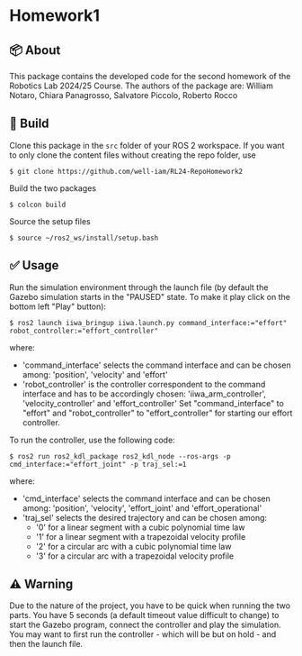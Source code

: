 # Homework1

## :package: About

This package contains the developed code for the second homework of the Robotics Lab 2024/25 Course. The authors of the package are:
William Notaro, Chiara Panagrosso, Salvatore Piccolo, Roberto Rocco

## :hammer: Build
Clone this package in the `src` folder of your ROS 2 workspace.  If you want to only clone the content files without creating the repo folder, use
```
$ git clone https://github.com/well-iam/RL24-RepoHomework2
```
Build the two packages
```
$ colcon build
```
Source the setup files
```
$ source ~/ros2_ws/install/setup.bash
```

## :white_check_mark: Usage
Run the simulation environment through the launch file (by default the Gazebo simulation starts in the "PAUSED" state. To make it play click on the bottom left "Play" button):
```
$ ros2 launch iiwa_bringup iiwa.launch.py command_interface:="effort" robot_controller:="effort_controller"
```
where:
- 'command_interface' selects the command interface and can be chosen among: 'position', 'velocity' and 'effort'
- 'robot_controller' is the controller correspondent to the command interface and has to be accordingly chosen: 'iiwa_arm_controller', 'velocity_controller' and 'effort_controller'
Set "command_interface" to "effort" and "robot_controller" to "effort_controller" for starting our effort controller. 

To run the controller, use the following code:
```
$ ros2 run ros2_kdl_package ros2_kdl_node --ros-args -p cmd_interface:="effort_joint" -p traj_sel:=1
```
where:
- 'cmd_interface' selects the command interface and can be chosen among: 'position', 'velocity', 'effort_joint' and 'effort_operational'
- 'traj_sel' selects the desired trajectory and can be chosen among:
    - '0' for a linear segment with a cubic polynomial time law
    - '1' for a linear segment with a trapezoidal velocity profile
    - '2' for a circular arc with a cubic polynomial time law
    - '3' for a circular arc with a trapezoidal velocity profile

## :warning: Warning
Due to the nature of the project, you have to be quick when running the two parts. You have 5 seconds (a default timeout value difficult to change) to start the Gazebo program, connect the controller and play the simulation. You may want to first run the controller - which will be but on hold - and then the launch file.
